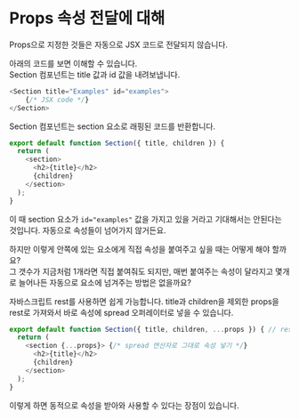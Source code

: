 # Props 속성 전달에 대해

Props으로 지정한 것들은 자동으로 JSX 코드로 전달되지 않습니다.  

아래의 코드를 보면 이해할 수 있습니다.  
Section 컴포넌트는 title 값과 id 값을 내려보냅니다.
```javascript
<Section title="Examples" id="examples">
	{/* JSX code */}
</Section>
```

Section 컴포넌트는 section 요소로 래핑된 코드를 반환합니다.  
```javascript
export default function Section({ title, children }) {
  return (
    <section>
      <h2>{title}</h2>
      {children}
    </section>
  );
}
```
이 때 section 요소가 `id="examples"` 값을 가지고 있을 거라고 기대해서는 안된다는 것입니다. 자동으로 속성들이 넘어가지 않거든요.

하지만 이렇게 안쪽에 있는 요소에게 직접 속성을 붙여주고 싶을 때는 어떻게 해야 할까요?  
그 갯수가 지금처럼 1개라면 직접 붙여줘도 되지만, 매번 붙여주는 속성이 달라지고 몇개로 늘어나든 자동으로 요소에 넘겨주는 방법은 없을까요?  

자바스크립트 rest를 사용하면 쉽게 가능합니다. title과 children을 제외한 props을 rest로 가져와서 바로 속성에 spread 오퍼레이터로 넣을 수 있습니다.

```javascript
export default function Section({ title, children, ...props }) { // rest로 나머지 가져오기
  return (
    <section {...props}> {/* spread 연산자로 그대로 속성 넣기 */}
      <h2>{title}</h2>
      {children}
    </section>
  );
}
```

이렇게 하면 동적으로 속성을 받아와 사용할 수 있다는 장점이 있습니다.

<br/>